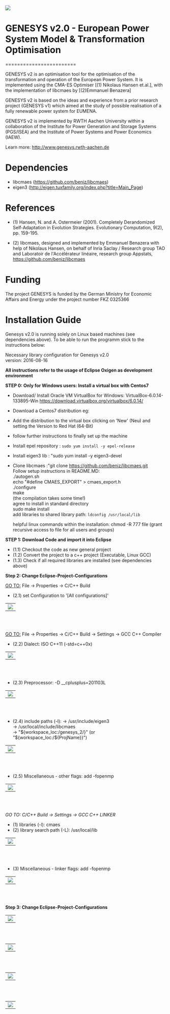 <img src="/images/banner.png" />
<br/>

# GENESYS v2.0 - European Power System Model & Transformation Optimisation
========================

GENESYS v2 is an optimisation tool for the optimisation of the transformation and operation of the European Power System. It is implemented using the CMA-ES Optimiser [(1) Nikolaus Hansen et.al.], with the implementation of libcmaes by [(2)Emmanuel Benazera]

GENESYS v2 is based on the ideas and experience from a prior research project (GENESYS v1) which aimed at the study of possible realisation of a fully renewable power system for EUMENA.

GENESYS v2 is implemented by RWTH Aachen University within a collaboration of the Institute for Power Generation and Storage Systems (PGS/ISEA) and the Institute of Power Systems and Power Economics (IAEW).

Learn more: http://www.genesys.rwth-aachen.de

# Dependencies

- libcmaes  (https://github.com/beniz/libcmaes)
- eigen3 (http://eigen.tuxfamily.org/index.php?title=Main_Page)

# References

- (1) Hansen, N. and A. Ostermeier (2001). Completely Derandomized Self-Adaptation in Evolution Strategies. Evolutionary Computation, 9(2), pp. 159-195.

- (2) libcmaes,  designed and implemented by Emmanuel Benazera with help of Nikolaus Hansen, on behalf of Inria Saclay / Research group TAO and Laboratoir de l'Accélérateur linéaire, research group Appstats, https://github.com/beniz/libcmaes

# Funding
The project GENESYS is funded by the German Ministry for Economic Affairs and Energy under the project number FKZ 0325366


# Installation Guide
Genesys v2.0 is running solely on Linux based machines (see dependencies above). To be able to run the programm stick to the instructions below:

Necessary library configuration for Genesys v2.0<br/>
version: 2016-08-16

**All instructions refer to the usage of Eclipse Oxigen as development environment**

**STEP 0: Only for Windows users: Install a virtual box with Centos7**<br/>
- Download/ Install Oracle VM VirtualBox for Windows: VirtualBox-6.0.14-133895-Win https://download.virtualbox.org/virtualbox/6.0.14/ <br/>
- Download a Centos7 distribution eg:<br/>
- Add the distribution to the virtual box clicking on 'New' (Neu) and setting the Version to Red Hat (64-Bit) <br/>
- follow further instructions to finally set up the machine<br/>

- Install epel repository : ``` sudo yum install -y epel-release ``` <br/>
- Install eigen3 lib : "sudo yum install -y eigen3-devel <br/>
- Clone libcmaes :"git clone https://github.com/beniz/libcmaes.git <br/>
	Follow setup instructions in README.MD: <br/>
	./autogen.sh <br/>
	echo "#define CMAES_EXPORT" > cmaes_export.h <br/>
	./configure <br/>
	make <br/>
	(the compilation takes some time!) <br/>
	agree to install in standard directory <br/>
	sudo make install <br/>
	add libraries to shared library path: ``` ldconfig /usr/local/lib ```
	
	helpful linux commands within the installation:
	chmod -R 777 file	(grant recursive access to file for all users and groups)


**STEP 1: Download Code and import it into Eclipse**
- (1.1) Checkout the code as new general project
- (1.2) Convert the project to a c++ project (Executable, Linux GCC)
- (1.3) Check if all required libraries are installed (see dependencies above)

**Step 2: Change Eclipse-Project-Configurations**<br/>

<ins>GO TO:</ins> File → Properties → C/C++ Build
- (2.1) set Configuration to '[All configurations]' 

<table><tr><td>
    <img src="/images/all_configs.PNG" />
</td></tr></table>
<br/>
<br/>

<ins>GO TO:</ins> File → Properties → C/C++ Build → Settings → GCC C++ Compiler

- (2.2) Dialect: ISO C++11 (-std=c++0x)

<table><tr><td>
    <img src="/images/dialect.PNG" />
</td></tr></table>
<br/>
<br/>

- (2.3) Preprocessor: -D __cplusplus=201103L

<table><tr><td>
    <img src="/images/preprocessor.PNG" />
</td></tr></table>
<br/>
<br/>

- (2.4) include paths (-l):	-> /usr/include/eigen3<br/>
				-> /usr/local/include/libcmaes<br/>
				-> "${workspace_loc:/genesys_2/}" (or "${workspace_loc:/${ProjName}}")
				
<table><tr><td>
    <img src="/images/includes.PNG" />
</td></tr></table>
<br/>
<br/>
				
- (2.5) Miscellaneous - other flags: add -fopenmp

<table><tr><td>
    <img src="/images/miscellaneous_comp.PNG" />
</td></tr></table>
<br/>
<br/>

*GO TO: C/C++ Build -> Settings -> GCC C++ LINKER*

- (1) libraries (-l): 			cmaes
- (2) library search path (-L): 	/usr/local/lib

<table><tr><td>
    <img src="/images/libraries.PNG" />
</td></tr></table>
<br/>
<br/>

- (3) Miscellaneous - linker flags: 	add -fopenmp

<table><tr><td>
    <img src="/images/miscellaneous_link.PNG" />
</td></tr></table>
<br/>
<br/>


**Step 3: Change Eclipse-Project-Configurations**<br/>

<table><tr><td>
    <img src="/images/config genesys analysis.PNG" />
</td></tr></table>
<br/>
<br/>

<table><tr><td>
    <img src="/images/config genesys analysis arguments neu.PNG" />
</td></tr></table>
<br/>
<br/>

<table><tr><td>
    <img src="/images/config genesys optimise.PNG" />
</td></tr></table>
<br/>
<br/>

<table><tr><td>
    <img src="/images/config genesys optimise arguments neu.PNG" />
</td></tr></table>
<br/>
<br/>



